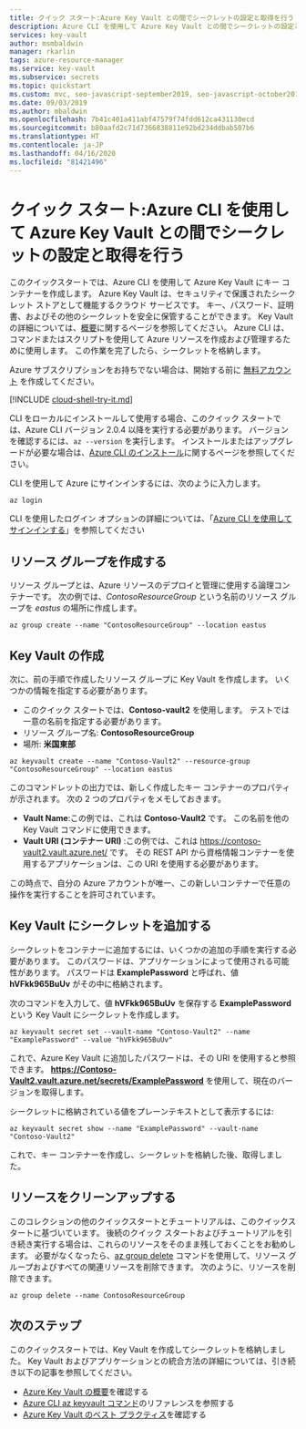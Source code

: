 ```yaml
---
title: クイック スタート:Azure Key Vault との間でシークレットの設定と取得を行う
description: Azure CLI を使用して Azure Key Vault との間でシークレットの設定と取得を行う方法を紹介したクイック スタート
services: key-vault
author: msmbaldwin
manager: rkarlin
tags: azure-resource-manager
ms.service: key-vault
ms.subservice: secrets
ms.topic: quickstart
ms.custom: mvc, seo-javascript-september2019, seo-javascript-october2019
ms.date: 09/03/2019
ms.author: mbaldwin
ms.openlocfilehash: 7b41c401a411abf47579f74fdd612ca431130ecd
ms.sourcegitcommit: b80aafd2c71d7366838811e92bd234ddbab507b6
ms.translationtype: HT
ms.contentlocale: ja-JP
ms.lasthandoff: 04/16/2020
ms.locfileid: "81421496"
---
```

# <a name="quickstart-set-and-retrieve-a-secret-from-azure-key-vault-using-azure-cli"></a>クイック スタート:Azure CLI を使用して Azure Key Vault との間でシークレットの設定と取得を行う

このクイックスタートでは、Azure CLI を使用して Azure Key Vault にキー コンテナーを作成します。 Azure Key Vault は、セキュリティで保護されたシークレット ストアとして機能するクラウド サービスです。 キー、パスワード、証明書、およびその他のシークレットを安全に保管することができます。 Key Vault の詳細については、[概要](../general/overview.md)に関するページを参照してください。 Azure CLI は、コマンドまたはスクリプトを使用して Azure リソースを作成および管理するために使用します。 この作業を完了したら、シークレットを格納します。

Azure サブスクリプションをお持ちでない場合は、開始する前に [無料アカウント](https://azure.microsoft.com/free/?WT.mc_id=A261C142F) を作成してください。


[!INCLUDE [cloud-shell-try-it.md](../../../includes/cloud-shell-try-it.md)]

CLI をローカルにインストールして使用する場合、このクイック スタートでは、Azure CLI バージョン 2.0.4 以降を実行する必要があります。 バージョンを確認するには、`az --version` を実行します。 インストールまたはアップグレードが必要な場合は、[Azure CLI のインストール]( /cli/azure/install-azure-cli)に関するページを参照してください。

CLI を使用して Azure にサインインするには、次のように入力します。

```azurecli
az login
```

CLI を使用したログイン オプションの詳細については、「[Azure CLI を使用してサインインする](/cli/azure/authenticate-azure-cli?view=azure-cli-latest)」を参照してください

## <a name="create-a-resource-group"></a>リソース グループを作成する

リソース グループとは、Azure リソースのデプロイと管理に使用する論理コンテナーです。 次の例では、*ContosoResourceGroup* という名前のリソース グループを *eastus* の場所に作成します。

```azurecli
az group create --name "ContosoResourceGroup" --location eastus
```

## <a name="create-a-key-vault"></a>Key Vault の作成

次に、前の手順で作成したリソース グループに Key Vault を作成します。 いくつかの情報を指定する必要があります。

- このクイック スタートでは、**Contoso-vault2** を使用します。 テストでは一意の名前を指定する必要があります。
- リソース グループ名: **ContosoResourceGroup**
- 場所: **米国東部**

```azurecli
az keyvault create --name "Contoso-Vault2" --resource-group "ContosoResourceGroup" --location eastus
```

このコマンドレットの出力では、新しく作成したキー コンテナーのプロパティが示されます。 次の 2 つのプロパティをメモしておきます。

- **Vault Name**:この例では、これは **Contoso-Vault2** です。 この名前を他の Key Vault コマンドに使用できます。
- **Vault URI (コンテナー URI)** :この例では、これは https://contoso-vault2.vault.azure.net/ です。 その REST API から資格情報コンテナーを使用するアプリケーションは、この URI を使用する必要があります。

この時点で、自分の Azure アカウントが唯一、この新しいコンテナーで任意の操作を実行することを許可されています。

## <a name="add-a-secret-to-key-vault"></a>Key Vault にシークレットを追加する

シークレットをコンテナーに追加するには、いくつかの追加の手順を実行する必要があります。 このパスワードは、アプリケーションによって使用される可能性があります。 パスワードは **ExamplePassword** と呼ばれ、値 **hVFkk965BuUv** がその中に格納されます。

次のコマンドを入力して、値 **hVFkk965BuUv** を保存する **ExamplePassword** という Key Vault にシークレットを作成します。

```azurecli
az keyvault secret set --vault-name "Contoso-Vault2" --name "ExamplePassword" --value "hVFkk965BuUv"
```

これで、Azure Key Vault に追加したパスワードは、その URI を使用すると参照できます。 **https://Contoso-Vault2.vault.azure.net/secrets/ExamplePassword** を使用して、現在のバージョンを取得します。 

シークレットに格納されている値をプレーンテキストとして表示するには:

```azurecli
az keyvault secret show --name "ExamplePassword" --vault-name "Contoso-Vault2"
```

これで、キー コンテナーを作成し、シークレットを格納した後、取得しました。

## <a name="clean-up-resources"></a>リソースをクリーンアップする

このコレクションの他のクイックスタートとチュートリアルは、このクイックスタートに基づいています。 後続のクイック スタートおよびチュートリアルを引き続き実行する場合は、これらのリソースをそのまま残しておくことをお勧めします。
必要がなくなったら、[az group delete](/cli/azure/group) コマンドを使用して、リソース グループおよびすべての関連リソースを削除できます。 次のように、リソースを削除できます。

```azurecli
az group delete --name ContosoResourceGroup
```

## <a name="next-steps"></a>次のステップ

このクイックスタートでは、Key Vault を作成してシークレットを格納しました。 Key Vault およびアプリケーションとの統合方法の詳細については、引き続き以下の記事を参照してください。

- [Azure Key Vault の概要](../general/overview.md)を確認する
- [Azure CLI az keyvault コマンド](/cli/azure/keyvault?view=azure-cli-latest)のリファレンスを参照する
- [Azure Key Vault のベスト プラクティス](../general/best-practices.md)を確認する
